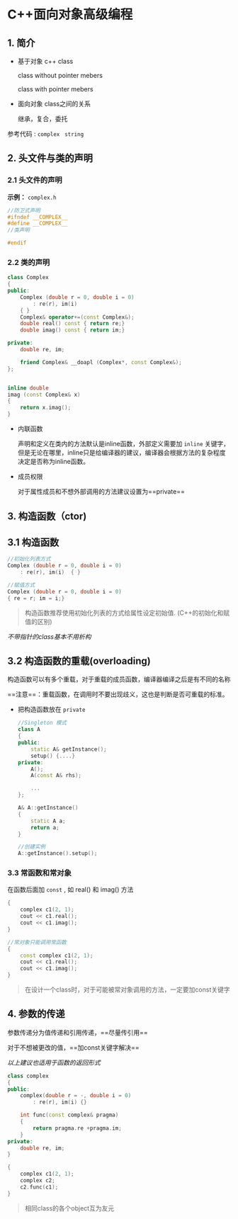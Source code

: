 # C++面向对象高级编程



## 1. 简介

* 基于对象 c++ class

  class without pointer mebers

  class with pointer mebers

* 面向对象  class之间的关系

  继承，复合，委托

参考代码 : `complex `   `string`



## 2. 头文件与类的声明

### 2.1  头文件的声明

**示例：** `complex.h`

```c++
//防卫式声明
#ifndef __COMPLEX__
#define __COMPLEX__
//类声明

#endif
```



### 2.2  类的声明



```c++
class Complex
{
public:
    Complex (double r = 0, double i = 0)
        : re(r), im(i)
    { }
    Complex& operator+=(const Complex&);
    double real() const { return re;}
    double imag() const { return im;}

private:
    double re, im;

    friend Complex& __doapl (Complex*, const Complex&);
};


inline double
imag (const Complex& x)
{
    return x.imag();
}
```

* 内联函数

  声明和定义在类内的方法默认是inline函数，外部定义需要加 `inline` 关键字，但是无论在哪里，inline只是给编译器的建议，编译器会根据方法的复杂程度决定是否称为inline函数。

* 成员权限

  对于属性成员和不想外部调用的方法建议设置为==private==





## 3.  构造函数（ctor)

## 3.1  构造函数

```c++
//初始化列表方式
Complex (double r = 0, double i = 0)
    : re(r), im(i)  { }

//赋值方式
Complex (double r = 0, double i = 0)
{ re = r; im = i;}
```

> 构造函数推荐使用初始化列表的方式给属性设定初始值. (C++的初始化和赋值的区别)



*不带指针的class基本不用析构*

## 3.2  构造函数的重载(overloading)

构造函数可以有多个重载，对于重载的成员函数，编译器编译之后是有不同的名称

==注意==：重载函数，在调用时不要出现歧义，这也是判断是否可重载的标准。



* 把构造函数放在 `private` 

  ```c++
  //Singleton 模式
  class A
  {
  public:
      static A& getInstance();
      setup() {....}
  private:
      A();
      A(const A& rhs);
  
      ...
  };
  
  A& A::getInstance()
  {
      static A a;
      return a;
  }
  
  //创建实例
  A::getInstance().setup();
  
  ```

  

### 3.3  常函数和常对象

在函数后面加 `const` , 如 real() 和 imag() 方法



```c++
{
    complex c1(2, 1);
    cout << c1.real();
    cout << c1.imag();
}

//常对象只能调用常函数
{
    const complex c1(2, 1);
    cout << c1.real();
    cout << c1.imag();
}
```

> 在设计一个class时，对于可能被常对象调用的方法，一定要加const关键字





## 4.  参数的传递

参数传递分为值传递和引用传递，==尽量传引用==

对于不想被更改的值，==加const关键字解决==

*以上建议也适用于函数的返回形式*



```c++
class complex
{
public:
    complex(double r = -, double i = 0)
        : re(r), im(i) {}

    int func(const complex& pragma)
    {
        return pragma.re +pragma.im;
    }
private:
    double re, im;
}

{
    complex c1(2, 1);
    complex c2;
    c2.func(c1);
}
```

> 相同class的各个object互为友元

